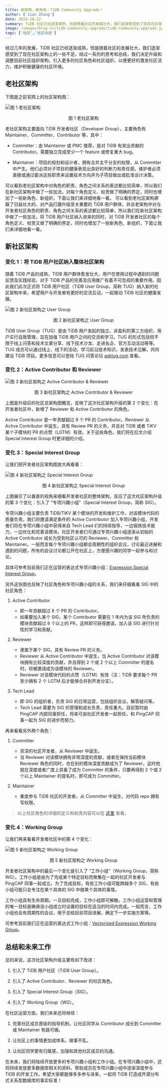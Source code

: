 ```yaml
---
title: 新架构、新角色：TiDB Community Upgrade！
author: ['Jian Zhang']
date: 2019-10-22
summary: TiDB 社区已经逐渐成熟，但是随着社区的发展壮大，我们逐渐感受到了现在社区架构上的一些不足。经过一系列的思考和总结，我们决定升级和调整目前社区组织架构，引入更多的社区角色和社区组织，以便更好的激发社区活力，维护积极健康的社区环境。
image: /images/blog-cn/tidb-community-upgrade/tidb-community-upgrade.jpg
tags: ['社区','社区动态']
---
```


经过几年的发展，TiDB 社区已经逐渐成熟，但是随着社区的发展壮大，我们逐渐感受到了现在社区架构上的一些不足。经过一系列的思考和总结，我们决定升级和调整目前社区组织架构，引入更多的社区角色和社区组织，以便更好的激发社区活力，维护积极健康的社区环境。

## 老社区架构

下图是之前官网上的社区架构图：

![图 1 老社区架构](media/tidb-community-upgrade/1.png)

<center>图 1 老社区架构</center>

老社区架构主要面向 TiDB 开发者社区（Developer Group），主要角色有 Maintainer、Committer、Contributor 等，其中：

* Committer：由 Maintainer 或 PMC 推荐，是对 TiDB 有突出贡献的 Contributor。需要独立完成至少一个 feature 或修复重大 bug。

* Maintainer：项目的规划和设计者，拥有合并主干分支的权限，从 Committer 中产生。他们必须对子项目的健康表现出良好的判断力和责任感。维护者必须直接或通过委派这些职责来设置技术方向并为子项目做出或批准设计决策。

可以看到老社区架构中对角色的职责、角色之间关系的表述都比较简单，所以我们在新社区架构中做了一些加法，对每个角色定义、权责做了明确的界定，同时也增加了一些新角色、新组织，下面让我们来详细地看一看。
可以看到老社区架构屏蔽了日益壮大的、对产品打磨升级至关重要的 TiDB 用户群体，并且老架构中对与开发者社区角色的职责、角色之间关系的表述都比较简单，所以我们在新社区架构中做了一些加法，将 TiDB 用户社区纳入进来的同时，对 TiDB 开发者社区的每个角色定义、权责又做了明确的界定，同时也增加了一些新角色、新组织，下面让我们来详细地看一看。

## 新社区架构

### 变化 1：将 TiDB 用户社区纳入整体社区架构

随着 TiDB 产品的成熟，TiDB 用户群体愈发壮大，用户在使用过程中遇到的问题反馈及实践经验，对于 TiDB 产品的完善及应用推广有着不可忽视的重要作用。因此我们此次正式将 TiDB 用户社区（TiDB User Group，简称 TUG）纳入新的社区架构中来，希望用户与开发者有更好的交流互动，一起推动 TiDB 社区的健康发展。

![图 2 新社区架构之 User Group](media/tidb-community-upgrade/2.png)

<center>图 2 新社区架构之 User Group</center>

TiDB User Group（TUG）是由 TiDB 用户发起的独立、非盈利的第三方组织，用户实行自我管理，旨在加强 TiDB 用户之间的交流和学习。TUG 的形式包括但不限于线上问答和技术文章分享、线下技术沙龙、走进名企、官方互动活动等等。TUG 成员可以通过线上、线下的活动，学习前沿技术知识，发表技术见解，共同建设 TiDB 项目。更多信息可以登陆 TUG 问答论坛 [asktug.com](https://asktug.com) 查看。

### 变化 2：Active Contributor 和 Reviewer

![图 3 新社区架构之 Active Contributor & Reviewer](media/tidb-community-upgrade/3.png)

<center>图 3 新社区架构之 Active Contributor & Reviewer</center>

上图是升级后的社区总架构图概览，反映了这次社区架构升级的第 2 个变化：在开发者社区中，新增了 Reviewer 和 Active Contributor 的角色。

Active Contributor 是一年贡献超过 8 个 PR 的 Contributor。Reviewer 从 Active Contributor 中诞生，具有 Review PR 的义务，并且对 TiDB 或者 TiKV 某个子模块的 PR 的点赞（LGTM）有效。关于这些角色，我们将在后文介绍 Special Interest Group 时更详细的介绍。

### 变化 3：Special Interest Group

让我们把开发者社区架构图放大再看看：

![图 4 新社区架构之 Special Interest Group](media/tidb-community-upgrade/4.png)

<center>图 4 新社区架构之 Special Interest Group</center>

上图展示了以垂直的视角来细看开发者社区的整体架构，反应了这次社区架构升级的第 3 个变化：引入了 “专项兴趣小组”（Special Interest Group，简称 SIG）。

专项兴趣小组主要负责 TiDB/TiKV 某个模块的开发和维护工作，对该模块代码的质量负责。我们将邀请满足条件的 Active Contributor 加入专项兴趣小组，开发者们将在专项兴趣小组中获得来自 Tech Lead 们的持续指导，一边锻炼技术能力，一边优化和完善该模块。社区开发者们可通过专项兴趣小组逐渐从初始的 Active Contributor 成长为受到社区认可的 Reviewer、Committer 和 Maintainer。一般而言每个专项兴趣小组都会周期性的组织会议，讨论最近进展和遇到的问题，所有的会议讨论都公开在社区上，方便感兴趣的同学一起参与和讨论。

具体可参考目前我们正在运营的表达式专项兴趣小组：[Expression Special Interest Group](https://github.com/pingcap/community/pull/51)。

另外这张图也反映了社区角色和专项兴趣小组的关系，我们来仔细看看 SIG 中的社区角色：

1.  Active Contributor
    + 即一年贡献超过 8 个 PR 的 Contributor。
    + 如果要加入某个 SIG，某个 Contributor 需要在 1 年内为该 SIG 所负责的模块贡献超过 8 个以上的 PR，这样即可获得邀请，加入该 SIG 进行针对性的学习和贡献。

2.  Reviewer
    + 隶属于某个 SIG，具有 Review PR 的义务。
    + Reviewer 从 Active Contributor 中诞生，当 Active Contributor 对该模块拥有比较深度的贡献，并且得到 2 个或 2 个以上 Committer 的提名时，将被邀请成为该模块的 Reviewer。
    + Reviewer 对该模块代码的点赞（LGTM）有效（注：TiDB 要求每个 PR 至少拥有 2 个 LGTM 后才能够合并到开发分支）。

3.  Tech Lead
    + 即 SIG 的组织者，负责 SIG 的日常运营，包括组织会议，解答疑问等。
    + Tech Lead 需要为 SIG 的管理和成长负责，责任重大。目前暂时由 PingCAP 内部同事担任，将来可由社区开发者一起担任，和 PingCAP 同事一起为 SIG 的进步而努力。

再来看看另外两个角色：

1. Committer
    + 资深的社区开发者，从 Reviewer 中诞生。
    + 当 Reviewer 对该模块拥有非常深度的贡献，或者在保持当前模块 Reviewer 角色的同时，也在别的模块深度贡献成为了 Reviewer，这时他就在深度或者广度上具备了成为 Committer 的条件，只要再得到 2 个或 2 个以上 Maintainer 的提名时，即可成为 Committer。

2. Maintainer
    + 重度参与 TiDB 社区的开发者，从 Committer 中诞生，对代码 repo 拥有写权限。

>以上社区角色的详细的定义和权责内容可以在 [这里](https://pingcap.com/community-cn/developer-group/) 查看。

### 变化 4：Working Group

让我们再来看看开发者社区中的第 4 个变化：

![图 5 新社区架构之 Working Group](media/tidb-community-upgrade/5.png)

<center>图 5 新社区架构之 Working Group</center>

开发者社区架构中的最后一个变化是引入了 “工作小组”（Working Group，简称 WG）。工作小组是由为了完成某个特定目标而聚集在一起的社区开发者与 PingCAP 同事一起成立。为了完成目标，有些工作小组可能跨越多个 SIG，有些小组可能只会专注在某个具体的 SIG 中做某个具体的事情。

工作小组具有生命周期，一旦目标完成，工作小组即可解散。工作小组运营和管理的唯一目标是确保该小组成立时设置的目标在适当的时间内完成。一般而言，工作小组也会有周期性的会议，用于总结目前项目进展，确定下一步实施方案等。

可参考目前我们正在运营的表达式工作小组：[Vectorized Expression Working Group](https://github.com/pingcap/community/blob/master/working-groups/wg-vec-expr.md)。

## 总结和未来工作

总的来说，这次社区架构升级主要有如下改进：

1. 引入了 TiDB 用户社区（TiDB User Group）。

2. 引入了 Active Contributor、Reviewer 的社区角色。

3. 引入了 Special Interest Group（SIG）。

4. 引入了 Working Group（WG）。

在社区运营方面，我们未来还将继续：

1. 完善社区成员晋级的指导机制，让社区同学从 Contributor 成长到 Committer 或 Maintainer 有路可循。

2. 让社区上的事情更加成体系，做事不乱。

3. 让社区同学更有归属感，加强和其他社区成员的沟通。

在未来，我们将陆续开放更多的专项兴趣小组和工作小组。在专项兴趣小组中，还将持续发放更多数据库相关的资料，帮助成员在专项兴趣小组中逐渐深度参与 TiDB 的开发工作。希望大家都能够多多参与进来，一起将 TiDB 打造成开源分布式关系型数据库的事实标准！
